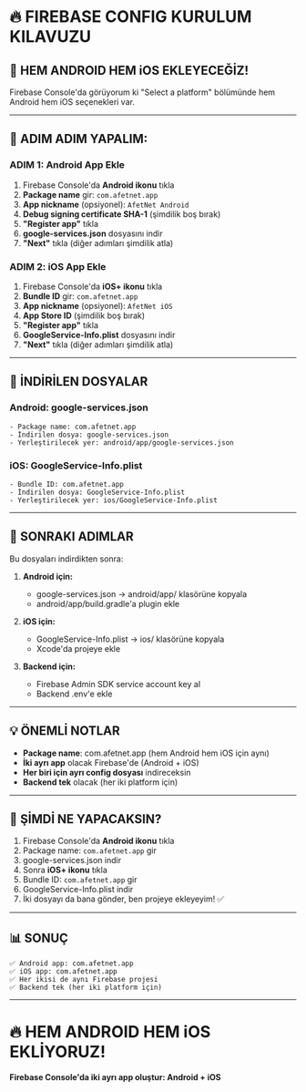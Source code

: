 # 🔥 FIREBASE CONFIG KURULUM KILAVUZU

## 📱 HEM ANDROID HEM iOS EKLEYECEĞİZ!

Firebase Console'da görüyorum ki "Select a platform" bölümünde hem Android hem iOS seçenekleri var.

---

## 🎯 ADIM ADIM YAPALIM:

### ADIM 1: Android App Ekle
1. Firebase Console'da **Android ikonu** tıkla
2. **Package name** gir: `com.afetnet.app`
3. **App nickname** (opsiyonel): `AfetNet Android`
4. **Debug signing certificate SHA-1** (şimdilik boş bırak)
5. **"Register app"** tıkla
6. **google-services.json** dosyasını indir
7. **"Next"** tıkla (diğer adımları şimdilik atla)

### ADIM 2: iOS App Ekle
1. Firebase Console'da **iOS+ ikonu** tıkla
2. **Bundle ID** gir: `com.afetnet.app`
3. **App nickname** (opsiyonel): `AfetNet iOS`
4. **App Store ID** (şimdilik boş bırak)
5. **"Register app"** tıkla
6. **GoogleService-Info.plist** dosyasını indir
7. **"Next"** tıkla (diğer adımları şimdilik atla)

---

## 📁 İNDİRİLEN DOSYALAR

### Android: google-services.json
```
- Package name: com.afetnet.app
- İndirilen dosya: google-services.json
- Yerleştirilecek yer: android/app/google-services.json
```

### iOS: GoogleService-Info.plist
```
- Bundle ID: com.afetnet.app
- İndirilen dosya: GoogleService-Info.plist
- Yerleştirilecek yer: ios/GoogleService-Info.plist
```

---

## 🚀 SONRAKI ADIMLAR

Bu dosyaları indirdikten sonra:

1. **Android için:**
   - google-services.json → android/app/ klasörüne kopyala
   - android/app/build.gradle'a plugin ekle

2. **iOS için:**
   - GoogleService-Info.plist → ios/ klasörüne kopyala
   - Xcode'da projeye ekle

3. **Backend için:**
   - Firebase Admin SDK service account key al
   - Backend .env'e ekle

---

## 💡 ÖNEMLİ NOTLAR

- **Package name**: com.afetnet.app (hem Android hem iOS için aynı)
- **İki ayrı app** olacak Firebase'de (Android + iOS)
- **Her biri için ayrı config dosyası** indireceksin
- **Backend tek** olacak (her iki platform için)

---

## 🎯 ŞİMDİ NE YAPACAKSIN?

1. Firebase Console'da **Android ikonu** tıkla
2. Package name: `com.afetnet.app` gir
3. google-services.json indir
4. Sonra **iOS+ ikonu** tıkla
5. Bundle ID: `com.afetnet.app` gir
6. GoogleService-Info.plist indir
7. İki dosyayı da bana gönder, ben projeye ekleyeyim! ✅

---

## 📊 SONUÇ

```
✅ Android app: com.afetnet.app
✅ iOS app: com.afetnet.app
✅ Her ikisi de aynı Firebase projesi
✅ Backend tek (her iki platform için)
```

---

# 🔥 HEM ANDROID HEM iOS EKLİYORUZ!

**Firebase Console'da iki ayrı app oluştur: Android + iOS**
